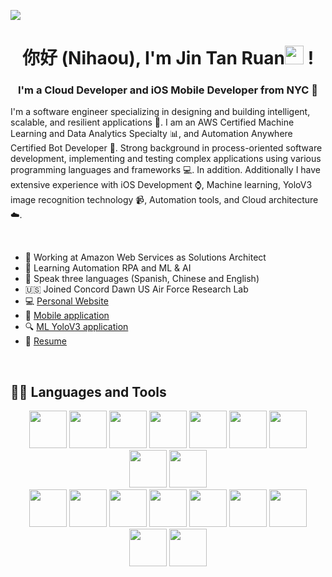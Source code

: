 ![](https://github-ztanruan.s3.amazonaws.com/header_.png)

<h1 align="center"> 你好 (Nihaou), I'm Jin Tan Ruan<img src="https://github-ztanruan.s3.amazonaws.com/Hi.gif" width="30px"> ! </h1>

<h3 align="center">I'm a Cloud Developer and iOS Mobile Developer from NYC 🗽</h3>
  
  
I'm a software engineer specializing in designing and building intelligent, scalable, and resilient applications 🚀. I am an AWS Certified Machine Learning and Data Analytics Specialty 📊, and Automation Anywhere Certified Bot Developer 🤖. Strong background in process-oriented software development, implementing and testing complex applications using various programming languages and frameworks 💻. In addition. Additionally I have extensive experience with iOS Development ⌚, Machine learning, YoloV3 image recognition technology 📹, Automation tools, and Cloud architecture ☁️.

<br>


- 🔭 Working at Amazon Web Services as Solutions Architect
- 🌱 Learning Automation RPA and ML & AI
- 📇 Speak three languages (Spanish, Chinese and English)
- 🇺🇸 Joined Concord Dawn US Air Force Research Lab
- 💻 [Personal Website](https://ztanruan.com/)
- 📱 [Mobile application](https://apps.apple.com/us/app/splash-desk/id1528420953)
- 🔍 [ML YoloV3 application](https://apps.apple.com/us/app/yolov53/id1607199983)
- 📝 [Resume](https://ztanruan.com/resume.pdf)

<br>

## 👨‍💻 Languages and Tools

<div align="center">
  
<img src="https://github-ztanruan.s3.amazonaws.com/swift.png" height="60" width="60">

<img src="https://github-ztanruan.s3.amazonaws.com/postman.png" height="60" width="60">
<img src="https://github-ztanruan.s3.amazonaws.com/1611079.png" height="60" width="60">
<img src="https://github-ztanruan.s3.amazonaws.com/firebase.png" height="60" width="60">
<img src="https://github-ztanruan.s3.amazonaws.com/PyCharm_Icon.svg.png" height="60" width="60">
<img src="https://github-ztanruan.s3.amazonaws.com/sql.png" height="60" width="60">
<img src="https://github-ztanruan.s3.amazonaws.com/logo-html-5-256.png" height="60" width="60">
<img src="https://github-ztanruan.s3.amazonaws.com/visual.png" height="60" width="60">
<img src="https://github-ztanruan.s3.amazonaws.com/logo-css-3-2048.png" height="60" width="60">
  
<br>
  
<img src="https://github-ztanruan.s3.amazonaws.com/C%2B%2B-Logo.wine.png" height="60" width="60">
<img src="https://github-ztanruan.s3.amazonaws.com/postgres.png" height="60" width="60">
<img src="https://github-ztanruan.s3.amazonaws.com/kubernetes-icon-color_fz4a1sS.png" height="60" width="60">
<img src="https://github-ztanruan.s3.amazonaws.com/tensor.png" height="60" width="60">
<img src="https://github-ztanruan.s3.amazonaws.com/git-icon.png" height="60" width="60">
<img src="https://github-ztanruan.s3.amazonaws.com/python.png" height="60" width="60">
<img src="https://github-ztanruan.s3.amazonaws.com/614ca57253acb46f024e2c61_javascript.png" height="60" width="60">
<img src="https://github-ztanruan.s3.amazonaws.com/docker-3628734-3029959.png" height="60" width="60">
<img src="https://github-ztanruan.s3.amazonaws.com/app-icon-realistic-materials_2x+(1).png" height="60" width="60">

</div>

